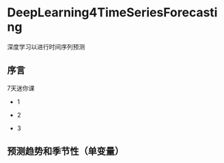 # DeepLearning4TimeSeriesForecasting
深度学习以进行时间序列预测
## 序言  
7天迷你课 
+ 1  
- 2  
* 3  
## 预测趋势和季节性（单变量）